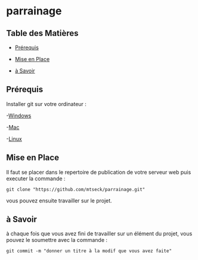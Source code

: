 # parrainage

## Table des Matières

- [Prérequis](https://github.com/mtseck/parrainage/blob/main/README.md#prérequis)

- [Mise en Place](https://github.com/mtseck/parrainage/blob/main/README.md#mise-en-place)

- [à Savoir](https://github.com/mtseck/parrainage/blob/main/README.md#à-savoir)


## Prérequis

Installer git sur votre ordinateur :

-[Windows](https://github.com/git-guides/install-git#install-git-on-windows)

-[Mac](https://github.com/git-guides/install-git#install-git-on-mac)

-[Linux](https://github.com/git-guides/install-git#install-git-on-linux)

## Mise en Place

Il faut se placer dans le repertoire de publication de votre serveur web puis executer la commande :
```
git clone "https://github.com/mtseck/parrainage.git"
```
vous pouvez ensuite travailler sur le projet.

## à Savoir

à chaque fois que vous avez fini de travailler sur un élément du projet, vous pouvez le soumettre avec la commande :
```
git commit -m "donner un titre à la modif que vous avez faite"
```

